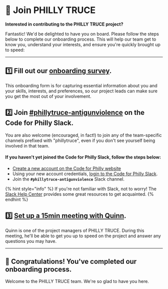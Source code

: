 # 🤝 Join PHILLY TRUCE

**Interested in contributing to the PHILLY TRUCE project?**&#x20;

Fantastic! We'd be delighted to have you on board. Please follow the steps below to complete our onboarding process. This will help our team get to know you, understand your interests, and ensure you're quickly brought up to speed:

***

## **1️⃣ Fill out our** [**onboarding survey**](https://forms.gle/5YDXwPk274Lpj9Hk9)**.**&#x20;

This onboarding form is for capturing essential information about you and your skills, interests, and preferences, so our project leads can make sure you get the most out of your involvement.

## 2️⃣ Join [#phillytruce-antigunviolence](https://codeforphilly.slack.com/archives/C04BQRZQTEG) on the Code for Philly Slack.

You are also welcome (encouraged, in fact!) to join any of the team-specific channels prefixed with "phillytruce", even if you don't see yourself being involved in that team.

#### If you haven't yet joined the Code for Philly Slack, follow the steps below:

* [Create a new account on the Code for Philly website](https://codeforphilly.org/register)
* Using your new account credentials, [login to the Code for Philly Slack](https://codeforphilly.org/chat).
* Join the **`#phillytruce-antigunviolence`** Slack channel.&#x20;

{% hint style="info" %}
If you're not familiar with Slack, not to worry! The [Slack Help Center](https://slack.com/help) provides some great resources to get acquainted.
{% endhint %}

## 3️⃣ [Set up a 15min meeting with Quinn](https://cal.com/quinnm).

Quinn is one of the project managers of PHILLY TRUCE. During this meeting, he'll be able to get you up to speed on the project and answer any questions you may have.

***

## 🥳 Congratulations! You've completed our onboarding process.

Welcome to the PHILLY TRUCE team. We're so glad to have you here.
